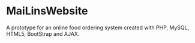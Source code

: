 # MaiLinsWebsite
A prototype for an online food ordering system created with PHP, MySQL, HTML5, BootStrap and AJAX.
